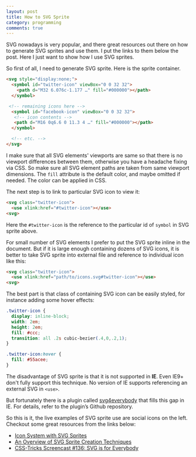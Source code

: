 ```yaml
---
layout: post
title: How to SVG Sprite
category: programming
comments: true
---
```


SVG nowadays is very popular, and there great resources out there on how to generate SVG sprites and use them. I put the links to them below the post. Here I just want to show how I use SVG sprites.

So first of all, I need to generate SVG sprite. Here is the sprite container.

```html
<svg style="display:none;">
  <symbol id="twitter-icon" viewBox="0 0 32 32">
    <path d="M32 6.076c-1.177 …" fill="#000000"></path>
  </symbol>

 <!-- remaining icons here -->
  <symbol id="facebook-icon" viewBox="0 0 32 32">
   <!-- icon contents -->
   <path d="M16 0q6.6 0 11.3 4 …" fill="#000000"></path>
  </symbol>

  <!-- etc. -->
</svg>
```

I make sure that all SVG elements' viewports are same so that there is no viewport differences between them, otherwise you have a headache fixing via CSS. So make sure all SVG element paths are taken from same viewport dimensions. The `fill` attribute is the default color, and maybe omitted if needed. The color can be applied in CSS.

The next step is to link to particular SVG icon to view it:

```html
<svg class="twitter-icon">
  <use xlink:href="#twitter-icon"></use>
<svg>
```
Here the `#twitter-icon` is the reference to the particular id of `symbol` in SVG sprite above.

For small number of SVG elements I prefer to put the SVG sprite inline in the document. But if it is large enough containing dozens of SVG icons, it is better to take SVG sprite into external file and reference to individual icon like this:

```html
<svg class="twitter-icon">
  <use xlink:href="path/to/icons.svg#twitter-icon"></use>
<svg>
```

The best part is that class of containing SVG icon can be easily styled, for instance adding some hover effects:

```css
.twitter-icon {
  display: inline-block;
  width: 2em;
  height: 2em;
  fill: #ccc;
  transition: all .2s cubic-bezier(.4,0,.2,1);
}

.twitter-icon:hover {
  fill: #55acee;
}
```

The disadvantage of SVG sprite is that it is not supported in **IE**. Even IE9+ don't fully support this technique. No version of IE supports referencing an external SVG in `<use>`.

But fortunately there is a plugin called [svg4everybody](https://github.com/jonathantneal/svg4everybody 'svg4everybody') that fills this gap in IE. For details, refer to the plugin’s Github repository.

So this is it, the live examples of SVG sprite use are social icons on the left. Checkout some great resources from the links below:

* [Icon System with SVG Sprites](https://css-tricks.com/svg-sprites-use-better-icon-fonts/ 'svg4evIcon System with SVG Spriteserybody')
* [An Overview of SVG Sprite Creation Techniques](http://24ways.org/2014/an-overview-of-svg-sprite-creation-techniques/ 'An Overview of SVG Sprite Creation Techniques')
* [CSS-Tricks Screencast #136: SVG is for Everybody](http://www.youtube.com/watch?v=w83XRCkMtHQ 'CSS-Tricks Screencast #136: SVG is for Everybody')
